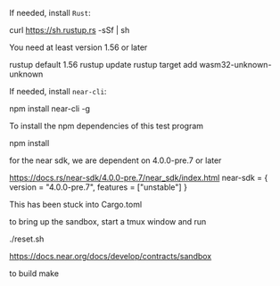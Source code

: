 If needed, install `Rust`:

  curl https://sh.rustup.rs -sSf | sh

You need at least version 1.56 or later

  rustup default 1.56
  rustup update
  rustup target add wasm32-unknown-unknown

If needed, install `near-cli`:

   npm install near-cli -g

To install the npm dependencies of this test program

   npm install

for the near sdk, we are dependent on 4.0.0-pre.7 or later

  https://docs.rs/near-sdk/4.0.0-pre.7/near_sdk/index.html
  near-sdk = { version = "4.0.0-pre.7", features = ["unstable"] }

  This has been stuck into Cargo.toml

to bring up the sandbox, start a tmux window and run

  ./reset.sh

https://docs.near.org/docs/develop/contracts/sandbox

to build
   make
